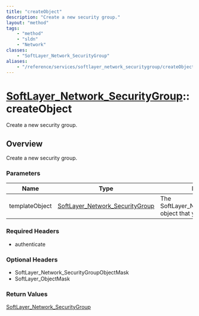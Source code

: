 ```yaml
---
title: "createObject"
description: "Create a new security group."
layout: "method"
tags:
    - "method"
    - "sldn"
    - "Network"
classes:
    - "SoftLayer_Network_SecurityGroup"
aliases:
    - "/reference/services/softlayer_network_securitygroup/createObject"
---
```

# [SoftLayer_Network_SecurityGroup](/reference/services/SoftLayer_Network_SecurityGroup)::createObject

Create a new security group.


## Overview 
Create a new security group.

### Parameters 
|Name | Type | Description |
| --- | --- | --- |
|templateObject| <a href='/reference/datatypes/SoftLayer_Network_SecurityGroup'>SoftLayer_Network_SecurityGroup </a>| The SoftLayer_Network_SecurityGroup object that you wish to create.|


### Required Headers
* authenticate

### Optional Headers
* SoftLayer_Network_SecurityGroupObjectMask
* SoftLayer_ObjectMask

### Return Values
<a href='/reference/datatypes/SoftLayer_Network_SecurityGroup'>SoftLayer_Network_SecurityGroup </a>

